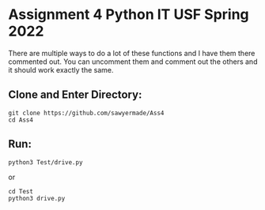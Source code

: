 # Assignment 4 Python IT USF Spring 2022
There are multiple ways to do a lot of these functions and I have them there commented out. You can uncomment them and comment out the others and it should work exactly the same. 

## Clone and Enter Directory:
```
git clone https://github.com/sawyermade/Ass4
cd Ass4
```

## Run:
```
python3 Test/drive.py
```

or

```
cd Test
python3 drive.py
```